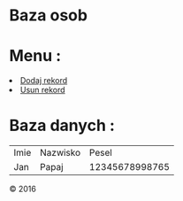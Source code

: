 <!DOCTYPE HTML>
<html lang="PL">
<head>
	<meta charset="UTF-8">
	<title>HTML5 jest spx</title>
	<link rel="stylesheet" type="text/css" href="css3.css">
</head>
<body>
<div id="Container">
<div id="Header"><h1>Baza osob</h1></div>
<div id="Nav"><h1>Menu :</h1>
	<li><a href="dodaj.php" alt="Dodaj">Dodaj rekord</a></li>
	<li><a href="usun.php" alt="Usun">Usun rekord</li></a>
</div>
<div id="Main">
	<h1>Baza danych :</h1>
	<table >
	<tr>
	<td>Imie</td>
	<td>Nazwisko</td>
	<td>Pesel</td>
	<tr>
	<td>Jan</td>
	<td>Papaj</td>
	<td>12345678998765</td>
	</table>
	</div>
<div id="Footer">© 2016</div>

</div>
</body>
</html>

